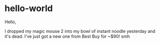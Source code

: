 # hello-world

Hello,

I dropped my magic mouse 2 into my bowl of instant noodle yesterday and it's dead. 
I've just got a new one from Best Buy for ~$90! smh
